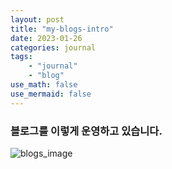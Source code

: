 ```yaml
---
layout: post
title: "my-blogs-intro"
date: 2023-01-26  
categories: journal
tags: 
    - "journal"
    - "blog"
use_math: false
use_mermaid: false
---
```


### 블로그를 이렇게 운영하고 있습니다.

<div style="width:200px">

![blogs_image](https://blogger.googleusercontent.com/img/a/AVvXsEg15yO8Bnpu8p5WUf-mmRvmLDU9GHb_zN99FTIKTt1vOmCLZQSQIti9_a1FSfKJOnevwchXQGK2-UoV1eoTU4_aqLjn8MVsLL-FXD3tQX4gZoR0GRN5YZNrUbI8vXAICdZxm8-Ishp4yVL8jq0sGf4XZxaGSaJolf4vSavHf_J7iPoY0hUvWF6MWJPIyw=w1684-h1069-p-k-no-nu)

</div>
